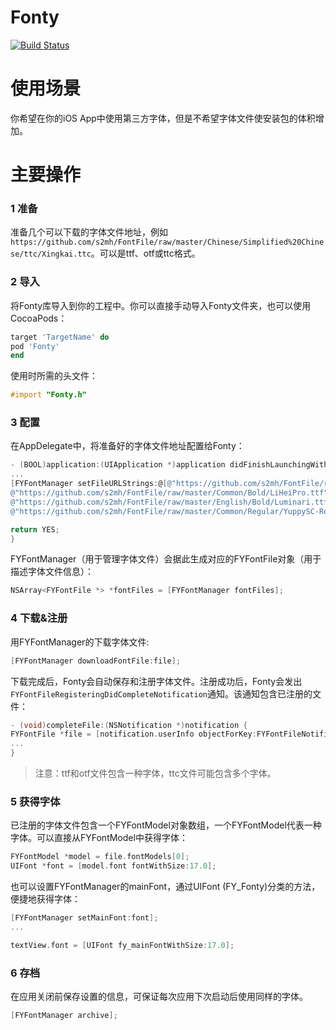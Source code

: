 # Fonty
[![Build Status](https://travis-ci.org/s2mh/Fonty.svg?branch=master)](https://travis-ci.org/s2mh/Fonty)

# 使用场景

你希望在你的iOS App中使用第三方字体，但是不希望字体文件使安装包的体积增加。

# 主要操作

### 1 准备

准备几个可以下载的字体文件地址，例如`https://github.com/s2mh/FontFile/raw/master/Chinese/Simplified%20Chinese/ttc/Xingkai.ttc`。可以是ttf、otf或ttc格式。

### 2 导入

将Fonty库导入到你的工程中。你可以直接手动导入Fonty文件夹，也可以使用CocoaPods：

```ruby
target 'TargetName' do
pod 'Fonty'
end
```

使用时所需的头文件：

```objective-c
#import "Fonty.h"
```

### 3 配置

在AppDelegate中，将准备好的字体文件地址配置给Fonty：

```objective-c
- (BOOL)application:(UIApplication *)application didFinishLaunchingWithOptions:(NSDictionary *)launchOptions {
...
[FYFontManager setFileURLStrings:@[@"https://github.com/s2mh/FontFile/raw/master/Chinese/Simplified%20Chinese/ttc/Xingkai.ttc",
@"https://github.com/s2mh/FontFile/raw/master/Common/Bold/LiHeiPro.ttf",
@"https://github.com/s2mh/FontFile/raw/master/English/Bold/Luminari.ttf",
@"https://github.com/s2mh/FontFile/raw/master/Common/Regular/YuppySC-Regular.otf"]];

return YES;
}
```

FYFontManager（用于管理字体文件）会据此生成对应的FYFontFile对象（用于描述字体文件信息）：

```objective-c
NSArray<FYFontFile *> *fontFiles = [FYFontManager fontFiles];
```

### 4 下载&注册

用FYFontManager的下载字体文件:

```objective-c
[FYFontManager downloadFontFile:file];
```

下载完成后，Fonty会自动保存和注册字体文件。注册成功后，Fonty会发出`FYFontFileRegisteringDidCompleteNotification`通知。该通知包含已注册的文件：

```objective-c
- (void)completeFile:(NSNotification *)notification {
FYFontFile *file = [notification.userInfo objectForKey:FYFontFileNotificationUserInfoKey];
...
}
```

>注意：ttf和otf文件包含一种字体，ttc文件可能包含多个字体。

### 5 获得字体

已注册的字体文件包含一个FYFontModel对象数组，一个FYFontModel代表一种字体。可以直接从FYFontModel中获得字体：

```objective-c
FYFontModel *model = file.fontModels[0];
UIFont *font = [model.font fontWithSize:17.0];
```

也可以设置FYFontManager的mainFont，通过UIFont (FY_Fonty)分类的方法，便捷地获得字体：
```objective-c
[FYFontManager setMainFont:font];
...

textView.font = [UIFont fy_mainFontWithSize:17.0];
```

### 6 存档

在应用关闭前保存设置的信息，可保证每次应用下次启动后使用同样的字体。

```objective-c
[FYFontManager archive];
```
